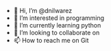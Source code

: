 - 👋 Hi, I’m @dnilwarez
- 👀 I’m interested in programming
- 🌱 I’m currently learning python
- 💞️ I’m looking to collaborate on 
- 📫 How to reach me on Git

<!---
dnilwarez/dnilwarez is a ✨ special ✨ repository because its `README.md` (this file) appears on your GitHub profile.
You can click the Preview link to take a look at your changes.
--->
